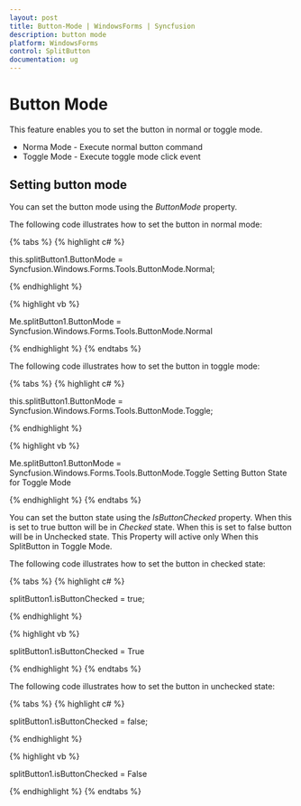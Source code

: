 ```yaml
---
layout: post
title: Button-Mode | WindowsForms | Syncfusion
description: button mode
platform: WindowsForms
control: SplitButton 
documentation: ug
---
```


# Button Mode

This feature enables you to set the button in normal or toggle mode.

* Norma Mode -  Execute normal button command
* Toggle Mode  - Execute toggle mode click event

## Setting button mode

You can set the button mode using the _ButtonMode_ property. 

The following code illustrates how to set the button in normal mode:

{% tabs %}
{% highlight c# %}

this.splitButton1.ButtonMode = Syncfusion.Windows.Forms.Tools.ButtonMode.Normal;

{% endhighlight %}

{% highlight vb %}

Me.splitButton1.ButtonMode = Syncfusion.Windows.Forms.Tools.ButtonMode.Normal

{% endhighlight %}
{% endtabs %}

The following code illustrates how to set the button in toggle mode:

{% tabs %}
{% highlight c# %}

this.splitButton1.ButtonMode = Syncfusion.Windows.Forms.Tools.ButtonMode.Toggle;

{% endhighlight %}

{% highlight vb %}

Me.splitButton1.ButtonMode = Syncfusion.Windows.Forms.Tools.ButtonMode.Toggle
Setting Button State for Toggle Mode

{% endhighlight %}
{% endtabs %}

You can set the button state using the _IsButtonChecked_ property. When this is set to true button will be in _Checked_ state. When this is set to false button will be in Unchecked state. This Property will active only When this SplitButton in Toggle Mode.

The following code illustrates how to set the button in checked state:

{% tabs %}
{% highlight c# %}

splitButton1.isButtonChecked = true;

{% endhighlight %}

{% highlight vb %}

splitButton1.isButtonChecked = True

{% endhighlight %}
{% endtabs %}

The following code illustrates how to set the button in unchecked state:

{% tabs %}
{% highlight c# %}

splitButton1.isButtonChecked = false;

{% endhighlight %}

{% highlight vb %}

splitButton1.isButtonChecked = False
				
{% endhighlight %}
{% endtabs %}
